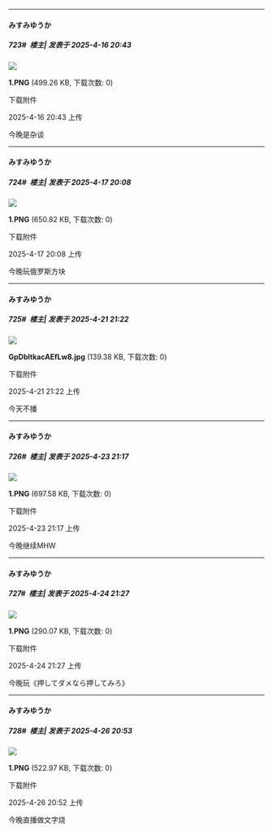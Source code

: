 ﻿
*****

####  みすみゆうか  
##### 723#         楼主| 发表于 2025-4-16 20:43

<img src="https://img.stage1st.com/forum/202504/16/204352usz6hspzpps3dbsd.png" referrerpolicy="no-referrer">

<strong>1.PNG</strong> (499.26 KB, 下载次数: 0)

下载附件

2025-4-16 20:43 上传

今晚是杂谈

*****

####  みすみゆうか  
##### 724#         楼主| 发表于 2025-4-17 20:08

<img src="https://img.stage1st.com/forum/202504/17/200844kbvusb55ubi7iviv.png" referrerpolicy="no-referrer">

<strong>1.PNG</strong> (650.82 KB, 下载次数: 0)

下载附件

2025-4-17 20:08 上传

今晚玩俄罗斯方块

*****

####  みすみゆうか  
##### 725#         楼主| 发表于 2025-4-21 21:22

<img src="https://img.stage1st.com/forum/202504/21/212244lng1z1tm33mgngit.jpg" referrerpolicy="no-referrer">

<strong>GpDbltkacAEfLw8.jpg</strong> (139.38 KB, 下载次数: 0)

下载附件

2025-4-21 21:22 上传

今天不播

*****

####  みすみゆうか  
##### 726#         楼主| 发表于 2025-4-23 21:17

<img src="https://img.stage1st.com/forum/202504/23/211751jsk6u68llkl8qcvs.png" referrerpolicy="no-referrer">

<strong>1.PNG</strong> (697.58 KB, 下载次数: 0)

下载附件

2025-4-23 21:17 上传

今晚继续MHW

*****

####  みすみゆうか  
##### 727#         楼主| 发表于 2025-4-24 21:27

<img src="https://img.stage1st.com/forum/202504/24/212708u5azec3dj33uj4ec.png" referrerpolicy="no-referrer">

<strong>1.PNG</strong> (290.07 KB, 下载次数: 0)

下载附件

2025-4-24 21:27 上传

今晚玩《押してダメなら押してみろ》

*****

####  みすみゆうか  
##### 728#         楼主| 发表于 2025-4-26 20:53

<img src="https://img.stage1st.com/forum/202504/26/205259yjas6r6wqsqs6jeh.png" referrerpolicy="no-referrer">

<strong>1.PNG</strong> (522.97 KB, 下载次数: 0)

下载附件

2025-4-26 20:52 上传

今晚直播做文字烧

